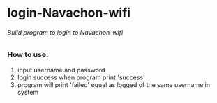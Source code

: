 # login-Navachon-wifi

###### Build program to login to Navachon-wifi

### How to use:
1. input username and password
2. login success when program print 'success'
3. program will print 'failed' equal as logged of the same username in system
